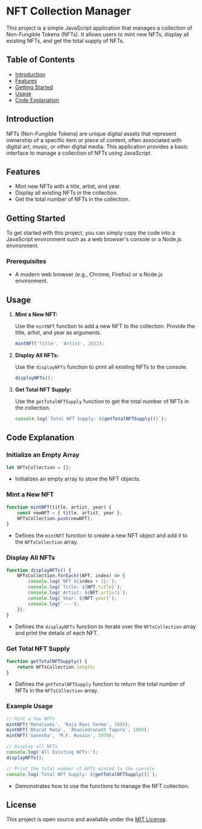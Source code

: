 # NFT Collection Manager

This project is a simple JavaScript application that manages a collection of Non-Fungible Tokens (NFTs). It allows users to mint new NFTs, display all existing NFTs, and get the total supply of NFTs.

## Table of Contents

- [Introduction](#introduction)
- [Features](#features)
- [Getting Started](#getting-started)
- [Usage](#usage)
- [Code Explanation](#code-explanation)

## Introduction

NFTs (Non-Fungible Tokens) are unique digital assets that represent ownership of a specific item or piece of content, often associated with digital art, music, or other digital media. This application provides a basic interface to manage a collection of NFTs using JavaScript.

## Features

- Mint new NFTs with a title, artist, and year.
- Display all existing NFTs in the collection.
- Get the total number of NFTs in the collection.

## Getting Started

To get started with this project, you can simply copy the code into a JavaScript environment such as a web browser's console or a Node.js environment.

### Prerequisites

- A modern web browser (e.g., Chrome, Firefox) or a Node.js environment.

## Usage

1. **Mint a New NFT:**

   Use the `mintNFT` function to add a new NFT to the collection. Provide the title, artist, and year as arguments.

   ```javascript
   mintNFT('Title', 'Artist', 2022);
   ```

2. **Display All NFTs:**

   Use the `displayNFTs` function to print all existing NFTs to the console.

   ```javascript
   displayNFTs();
   ```

3. **Get Total NFT Supply:**

   Use the `getTotalNFTSupply` function to get the total number of NFTs in the collection.

   ```javascript
   console.log(`Total NFT Supply: ${getTotalNFTSupply()}`);
   ```

## Code Explanation

### Initialize an Empty Array

```javascript
let NFTsCollection = [];
```

- Initializes an empty array to store the NFT objects.

### Mint a New NFT

```javascript
function mintNFT(title, artist, year) {
    const newNFT = { title, artist, year };
    NFTsCollection.push(newNFT);
}
```

- Defines the `mintNFT` function to create a new NFT object and add it to the `NFTsCollection` array.

### Display All NFTs

```javascript
function displayNFTs() {
    NFTsCollection.forEach((NFT, index) => {
        console.log(`NFT ${index + 1}:`);
        console.log(`Title: ${NFT.title}`);
        console.log(`Artist: ${NFT.artist}`);
        console.log(`Year: ${NFT.year}`);
        console.log('---');
    });
}
```

- Defines the `displayNFTs` function to iterate over the `NFTsCollection` array and print the details of each NFT.

### Get Total NFT Supply

```javascript
function getTotalNFTSupply() {
    return NFTsCollection.length;
}
```

- Defines the `getTotalNFTSupply` function to return the total number of NFTs in the `NFTsCollection` array.

### Example Usage

```javascript
// Mint a few NFTs
mintNFT('Mahalaxmi', 'Raja Ravi Varma', 1895);
mintNFT('Bharat Mata', 'Abanindranath Tagore', 1905);
mintNFT('Ganesha', 'M.F. Husain', 1970);

// Display all NFTs
console.log('All Existing NFTs:');
displayNFTs();

// Print the total number of NFTs minted to the console
console.log(`Total NFT Supply: ${getTotalNFTSupply()}`);
```

- Demonstrates how to use the functions to manage the NFT collection.

## License

This project is open source and available under the [MIT License](LICENSE).
